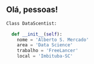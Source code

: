 ## Olá, pessoas!

~~~Python
Class DataScentist:

  def __init__(self):
    nome = 'Alberto S. Mercado'
    area = 'Data Science'
    trabalho = 'FreeLancer'
    local = 'Imbituba-SC'
~~~~
